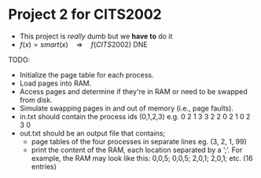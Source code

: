 # Project 2 for CITS2002

- This project is *really* dumb but we **have to** do it
- $f(x) = smart(x) \quad \Longrightarrow \quad f(CITS2002) \ \text{DNE}$

  
TODO:
- Initialize the page table for each process.
- Load pages into RAM.
- Access pages and determine if they're in RAM or need to be swapped from disk.
- Simulate swapping pages in and out of memory (i.e., page faults).
- in.txt should contain the process ids (0,1,2,3) e.g. 0 2 1 3 3 2 2 0 2 1 0 2 3 0
- out.txt should be an output file that contains;
    - page tables of the four processes in separate lines eg. (3, 2, 1, 99)
    - print the content of the RAM, each location separated by a ’;’. For example, the RAM may look like this: 0,0,5; 0,0,5; 2,0,1; 2,0,1; etc. (16 entries)
      



